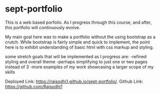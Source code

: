 # sept-portfolio

This is a web based porfolio. As I progress through this course, and after, this portfolio will continuously evolve. 

My main goal here was to make a portfolio without the using bootstrap as a crutch. While bootstrap is fairly simple and quick to implement, the point here is to exhibit understanding of basic html with css markup and styling. 

some stretch goals that will be implemented as I progress are:
-refined styling and overall theme
-perhaps simplifying to just one or two pages instead of 3
-more examples of my work showcasing a larger scope of my skills


Deployed Link: https://rajsodhi1.github.io/sept-portfolio/.
Github Link: https://github.com/Rajsodhi1

